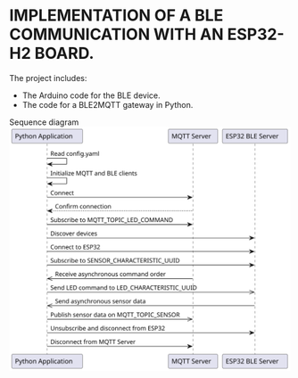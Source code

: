 # IMPLEMENTATION OF A BLE COMMUNICATION WITH AN ESP32-H2 BOARD. 
The project includes: 
- The Arduino code for the BLE device.
- The code for a BLE2MQTT gateway in Python.

Sequence diagram
![Alt text](seq.svg "Optionnel : sequence diagram")




